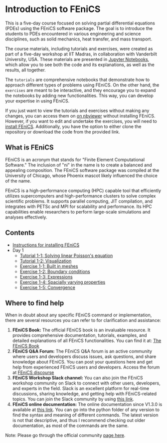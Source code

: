 # Introduction to FEniCS

This is a five-day course focused on solving partial differential equations (PDEs) using the FEniCS software package. The goal is to introduce the students to PDEs encountered in various engineering and science disciplines, such as solid mechanics, heat transfer, and mass transport. 

The course materials, including tutorials and exercises, were created as part of a five-day workshop at IIT Madras, in collaboration with Vanderbilt University, USA. These materials are presented in [Jupyter Notebooks](https://jupyter.org/), which allow you to see both the code and its explanations, as well as the results, all together.

The `tutorials` are comprehensive notebooks that demonstrate how to approach different types of problems using FEniCS. On the other hand, the `exercises` are meant to be interactive, and they encourage you to expand the notebooks by adding new functionalities. This way, you can develop your expertise in using FEniCS.

If you just want to view the tutorials and exercises without making any changes, you can access them on [on nbviewer](https://nbviewer.org/github/iitrabhi/iitm-fenics-course/blob/48a6a14f8f7c27f2a32cf1ea101e18934d254b01/README.ipynb) without installing FEniCS. However, if you want to edit and undertake the exercises, you will need to  [install FEniCS](install-instructions.ipynb). Additionally, you have the option to either clone the repository or download the code from the provided link.

## What is FEniCS

FEniCS is an acronym that stands for "Finite Element Computational Software." The inclusion of "ni" in the name is to create a balanced and appealing composition. The FEniCS software package was compiled at the University of Chicago, whose Phoenix mascot likely influenced the choice of the name.

FEniCS is a high-performance computing (HPC) capable tool that efficiently utilizes supercomputers and high-performance clusters to solve complex scientific problems. It supports parallel computing, JIT compilation, and integrates with PETSc and MPI for scalability and performance. Its HPC capabilities enable researchers to perform large-scale simulations and analyses effectively.

## Contents
- [Instructions for installing FEniCS](install-instructions.ipynb)
- Day 1
  - [Tutorial 1-1: Solving linear Poisson's equation](src/day-1/tutorials/1_linear_poisson.ipynb)
  - [Tutorial 1-2: Visualization](src\day-1\tutorials\2_visualization.ipynb)
  - [Exercise 1-1: Built in meshes](src\day-1\exercises\1_built_in_mesh.ipynb)
  - [Exercise 1-2: Boundary conditions](src\day-1\exercises\2_boundary_conditions.ipynb)
  - [Exercise 1-3: Expressions](src\day-1\exercises\3_expressions.ipynb)
  - [Exercise 1-4: Spacially varying properties](src\day-1\exercises\4_spacially_varying_properties.ipynb)
  - [Exercise 1-5: Convergence](src\day-1\exercises\5_convergence.ipynb)

## Where to find help

When in doubt about any specific FEniCS command or implementation, there are several resources you can refer to for clarification and assistance:

1. **FEniCS Book:** The official FEniCS book is an invaluable resource. It provides comprehensive documentation, tutorials, examples, and detailed explanations of all FEniCS functionalities. You can find it at: [The FEniCS Book](https://fenicsproject.org/book/)
2. **FEniCS Q&A Forum:** The FEniCS Q&A forum is an active community where users and developers discuss issues, ask questions, and share knowledge about FEniCS. You can post your questions here and get help from experienced FEniCS users and developers. Access the forum at [FEniCS discourse](https://fenicsproject.discourse.group/)
3. **FEniCS Workshop Slack channel:** You can also join the FEniCS workshop community on Slack to connect with other users, developers, and experts in the field. Slack is an excellent platform for real-time discussions, sharing knowledge, and getting help with FEniCS-related topics. You can join the Slack community by using [this link](https://join.slack.com/t/fenicsworkshop/shared_invite/zt-1zqrdlvmr-LziJQ59NdEOBzn7YZf59hg). 
4. **FEniCS online documentation:** The online documentation since V1.3.0 is available at [this link](https://fenicsproject.org/olddocs/dolfin/). You can go into the python folder of any version to find the syntax and meaning of different commands. The latest version is not that descriptive, and thus I recommend checking out older documentation, as most of the commands are the same.

Note: Please go through the official community [page here](https://fenicsproject.org/community/).